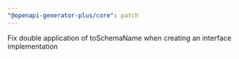```yaml
---
"@openapi-generator-plus/core": patch
---
```


Fix double application of toSchemaName when creating an interface implementation
